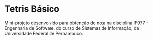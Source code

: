 # Tetris Básico

Mini-projeto desenvolvido para obtenção de nota na disciplina IF977 - Engenharia de Software, do curso de Sistemas de Informação, da Universidade Federal de Pernambuco.